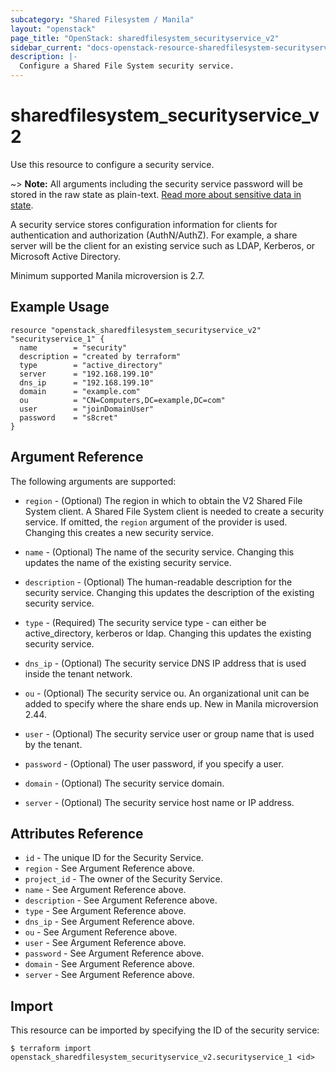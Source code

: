 ```yaml
---
subcategory: "Shared Filesystem / Manila"
layout: "openstack"
page_title: "OpenStack: sharedfilesystem_securityservice_v2"
sidebar_current: "docs-openstack-resource-sharedfilesystem-securityservice-v2"
description: |-
  Configure a Shared File System security service.
---
```


# sharedfilesystem\_securityservice\_v2

Use this resource to configure a security service.

~> **Note:** All arguments including the security service password will be
stored in the raw state as plain-text. [Read more about sensitive data in
state](/docs/state/sensitive-data.html).

A security service stores configuration information for clients for
authentication and authorization (AuthN/AuthZ). For example, a share server
will be the client for an existing service such as LDAP, Kerberos, or
Microsoft Active Directory.

Minimum supported Manila microversion is 2.7.

## Example Usage

```hcl
resource "openstack_sharedfilesystem_securityservice_v2" "securityservice_1" {
  name        = "security"
  description = "created by terraform"
  type        = "active_directory"
  server      = "192.168.199.10"
  dns_ip      = "192.168.199.10"
  domain      = "example.com"
  ou          = "CN=Computers,DC=example,DC=com"
  user        = "joinDomainUser"
  password    = "s8cret"
}
```

## Argument Reference

The following arguments are supported:

* `region` - (Optional) The region in which to obtain the V2 Shared File System client.
    A Shared File System client is needed to create a security service. If omitted, the
    `region` argument of the provider is used. Changing this creates a new
    security service.

* `name` - (Optional) The name of the security service. Changing this updates the name
    of the existing security service.

* `description` - (Optional) The human-readable description for the security service.
    Changing this updates the description of the existing security service.

* `type` - (Required) The security service type - can either be active\_directory,
    kerberos or ldap.  Changing this updates the existing security service.

* `dns_ip` - (Optional) The security service DNS IP address that is used inside the
    tenant network.

* `ou` - (Optional) The security service ou. An organizational unit can be added to
    specify where the share ends up. New in Manila microversion 2.44.

* `user` - (Optional) The security service user or group name that is used by the
    tenant.

* `password` - (Optional) The user password, if you specify a user.

* `domain` - (Optional) The security service domain.

* `server` - (Optional) The security service host name or IP address.

## Attributes Reference

* `id` - The unique ID for the Security Service.
* `region` - See Argument Reference above.
* `project_id` - The owner of the Security Service.
* `name` - See Argument Reference above.
* `description` - See Argument Reference above.
* `type` - See Argument Reference above.
* `dns_ip` - See Argument Reference above.
* `ou` - See Argument Reference above.
* `user` - See Argument Reference above.
* `password` - See Argument Reference above.
* `domain` - See Argument Reference above.
* `server` - See Argument Reference above.

## Import

This resource can be imported by specifying the ID of the security service:

```
$ terraform import openstack_sharedfilesystem_securityservice_v2.securityservice_1 <id>
```
